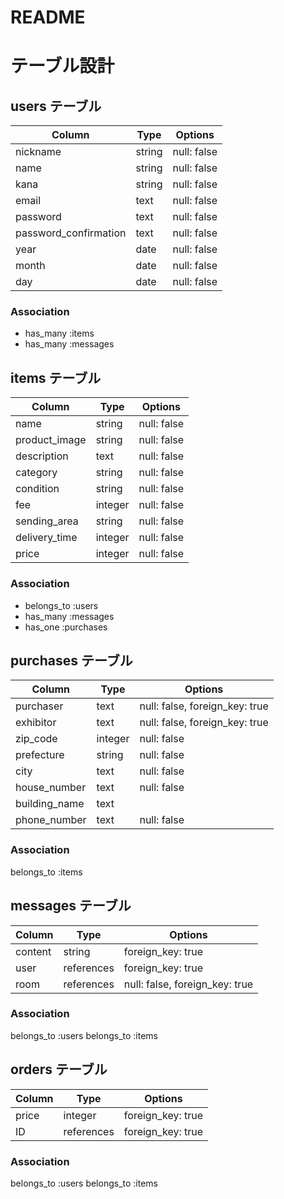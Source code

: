# README

# テーブル設計

## users テーブル

| Column                | Type    | Options     |
| --------------------- | ------  | ----------- |
| nickname              | string  | null: false | ニックネーム
| name                  | string  | null: false | 名前
| kana                  | string  | null: false | 名前(カナ)
| email                 | text    | null: false | e-mail
| password              | text    | null: false | パスワード
| password_confirmation | text    | null: false | パスワード(確認)
| year                  | date    | null: false | 生年月日(年) Active_hash
| month                 | date    | null: false | 生年月日(月) Active_hash
| day                   | date    | null: false | 生年月日(日) Active_hash

### Association
- has_many :items
- has_many :messages


## items テーブル

| Column          | Type    | Options     |
| ----------------| --------| ----------- |
| name            | string  | null: false | 商品名
| product_image   | string  | null: false | 商品画像
| description     | text    | null: false | 商品の説明
| category        | string  | null: false | カテゴリー Active_hash
| condition       | string  | null: false | 商品の状態 Active_hash
| fee             | integer | null: false | 配送料 Active_hash
| sending_area    | string  | null: false | 発送元の地域 Active_hash
| delivery_time   | integer | null: false | 発送までの日数 Active_hash
| price           | integer | null: false | 価格

### Association
- belongs_to :users
- has_many :messages
- has_one :purchases

## purchases テーブル

| Column        | Type       | Options                        |
| --------------| ---------- | ------------------------------ |
| purchaser     | text       | null: false, foreign_key: true | 購入者
| exhibitor     | text       | null: false, foreign_key: true | 出品者
| zip_code      | integer    | null: false                    | 郵便番号
| prefecture    | string     | null: false                    | 都道府 Active_hash
| city          | text       | null: false                    | 市町村
| house_number  | text       | null: false                    | 番地
| building_name | text       |                                | 建物名
| phone_number  | text       | null: false                    | 電話番号

### Association
belongs_to :items

## messages テーブル

| Column  | Type       | Options                        |
| ------- | ---------- | ------------------------------ |
| content | string     | foreign_key: true              | 商品ID
| user    | references | foreign_key: true              | ユーザーID
| room    | references | null: false, foreign_key: true | コメント

### Association
belongs_to :users
belongs_to :items

## orders テーブル

| Column  | Type       | Options                        |
| ------- | ---------- | ------------------------------ |
| price   | integer    | foreign_key: true              | 価格
| ID      | references | foreign_key: true              | 出品者ID

### Association
belongs_to :users
belongs_to :items